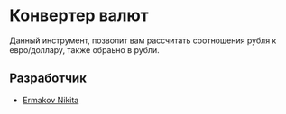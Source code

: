 # 
#  Конвертер валют
<p>Данный инструмент, позволит вам рассчитать соотношения рубля к евро/доллару, также обраьно в рубли.</p>

## Разработчик

- [Ermakov Nikita](https://github.com/agr0meow)
